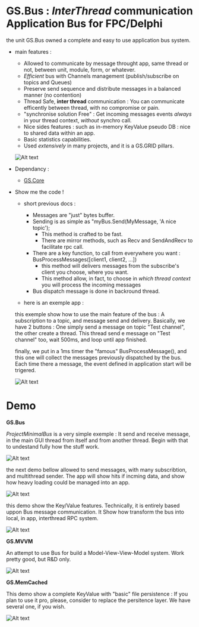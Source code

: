 # GS.Bus : *InterThread* communication Application Bus for FPC/Delphi
  
  the unit GS.Bus owned a complete and easy to use application bus system.
  
- main features : 
  - Allowed to communicate by message throught app, same thread or not, between unit, module, form, or whatever.
  - *Efficient* bus with Channels management (publish/subscribe on topics and Queues)
  - Preserve send sequence and distribute messages in a balanced manner (no contention)
  - Thread Safe, **inter thread** communication : You can communicate efficently between thread, with no compromise or pain.
  - "synchronise solution Free" : Get incoming messages events *always* in your thread context, *without* synchro call.
  - Nice sides features : such as in-memory KeyValue pseudo DB : nice to shared data within an app.
  - Basic statistics capabilities.
  - Used *extensively* in many projects, and it is a GS.GRID pillars.
  
  ![Alt text](/../master/Ressources/BusSchema.png?raw=true "")
  
- Dependancy : 
  - [GS.Core](https://github.com/VincentGsell/GS.Core)
  
- Show me the code !

  - short previous docs : 
    - Messages are "just" bytes buffer.
    - Sending is as simple as "myBus.Send(MyMessage, 'A nice topic');
      - This method is crafted to be fast.
      - There are mirror methods, such as Recv and SendAndRecv to facilitate rpc call.
    - There are a key function, to call from everywhere you want : BusProcessMessages([client1, client2, ...])
      - this method will delivers messages from the subscribe's client you choose, where you want.
      - This method allow, in fact, to choose in *which thread context* you will process the incoming messages
    - Bus dispatch message is done in backround thread.
	  	  
  - here is an exemple app : 
  
  this exemple show how to use the main feature of the bus : A subscription to a topic, and message send and delivery.
  Basically, we have 2 buttons : One simply send a message on topic "Test channel", the other create a thread.
  This thread send e message on "Test channel" too, wait 500ms, and loop until app finished.
  
  finally, we put in a 1ms timer the "famous" BusProcessMessage(), and this one will collect the messages previously dispatched by the bus.
  Each time there a message, the event defined in application start will be trigered.
  
  ![Alt text](/../master/Ressources/MinimalBusExemple.png?raw=true "")
  
	  



# Demo
  
  **GS.Bus**
  
  *ProjectMinimalBus* is a very simple exemple : It send and receive message, in the main GUI thread from itself and from another thread.
  Begin with that to undestand fully how the stuff work.
  
  ![Alt text](/../master/Ressources/MinimalBusExempleApp.png?raw=true "")
 
   
  the next demo bellow allowed to send messages, with many subscribtion, and multithread sender.
  The app will show hits if incming data, and show how heavy loading could be managed into an app.
  
  ![Alt text](/../master/Ressources/busbench.png?raw=true "")
  
  
  this demo show the Key/Value features.
  Technically, it is entirely based uppon Bus message communication. It Show how transform the bus into local, in app, interthread RPC system.
  
  ![Alt text](/../master/Ressources/busbench_kv.png?raw=true "")  
  
  **GS.MVVM**
  
  An attempt to use Bus for build a Model-View-View-Model system. Work pretty good, but R&D only. 
  
  ![Alt text](/../master/Ressources/mvvm.png?raw=true "")
  
  
  **GS.MemCached**
  
  This demo show a complete KeyValue with "basic" file persistence : If you plan to use it pro, please, consider to replace the persitence layer. We have several one, if you wish.
  
  ![Alt text](/../master/Ressources/memcached.png?raw=true "")

    
  

